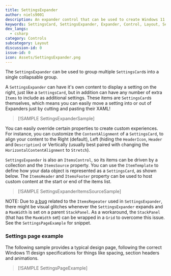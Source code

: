 ```yaml
---
title: SettingsExpander
author: niels9001
description: An expander control that can be used to create Windows 11 style settings experiences.
keywords: SettingsCard, SettingsExpander, Expander, Control, Layout, Settings
dev_langs:
  - csharp
category: Controls
subcategory: Layout
discussion-id: 0
issue-id: 0
icon: Assets/SettingsExpander.png
---
```


The `SettingsExpander` can be used to group multiple `SettingsCard`s into a single collapsable group.

A `SettingsExpander` can have it's own content to display a setting on the right, just like a `SettingsCard`, but in addition can have any number of extra `Items` to include as additional settings. These items are `SettingsCard`s themselves, which means you can easily move a setting into or out of Expanders just by cutting and pasting their XAML!

> [!SAMPLE SettingsExpanderSample]

You can easily override certain properties to create custom experiences. For instance, you can customize the `ContentAlignment` of a `SettingsCard`, to align your content to the Right (default), Left (hiding the `HeaderIcon`, `Header` and `Description`) or Vertically (usually best paired with changing the `HorizontalContentAlignment` to `Stretch`).

`SettingsExpander` is also an `ItemsControl`, so its items can be driven by a collection and the `ItemsSource` property. You can use the `ItemTemplate` to define how your data object is represented as a `SettingsCard`, as shown below. The `ItemsHeader` and `ItemsFooter` property can be used to host custom content at the start or end of the items list.

> [!SAMPLE SettingsExpanderItemsSourceSample]

NOTE: Due to [a bug](https://github.com/microsoft/microsoft-ui-xaml/issues/3842) related to the `ItemsRepeater` used in `SettingsExpander`, there might be visual glitches whenever the `SettingsExpander` expands and a `MaxWidth` is set on a parent `StackPanel`. As a workaround, the `StackPanel` (that has the `MaxWidth` set) can be wrapped in a `Grid` to overcome this issue. See the `SettingsPageExample` for snippet.

### Settings page example

The following sample provides a typical design page, following the correct Windows 11 design specifications for things like spacing, section headers and animations.

> [!SAMPLE SettingsPageExample]
